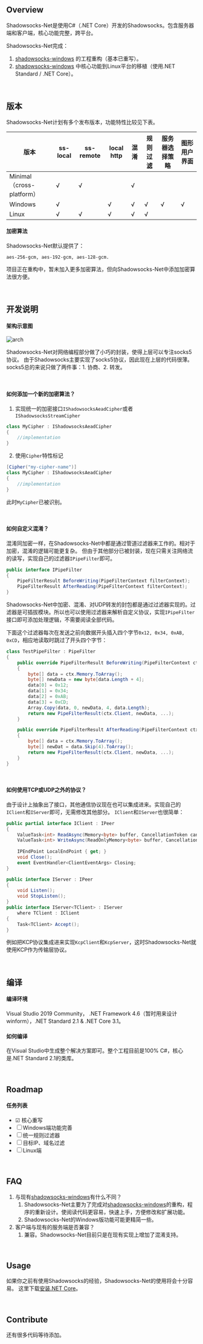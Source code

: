 ﻿## Overview

Shadowsocks-Net是使用C#（.NET Core）开发的Shadowsocks。包含服务器端和客户端，核心功能完整，跨平台。

Shadowsocks-Net完成： 
1. [shadowsocks-windows](https://github.com/shadowsocks/shadowsocks-windows) 的工程重构（基本已重写）。
2. [shadowsocks-windows](https://github.com/shadowsocks/shadowsocks-windows) 中核心功能到Linux平台的移植（使用.NET Standard / .NET Core）。

<br/>

## 版本
Shadowsocks-Net计划有多个发布版本，功能特性比较见下表。

|版本                     |ss-local        |ss-remote       |local http   |混淆|规则过滤|服务器选择策略|图形用户界面|
|-|-|-|-|-|-|-|-|
|Minimal（cross-platform）|√              | √             |               |√  |        |              |            |
|Windows                  |√              |                |√             |√  |√      |√            |√          |
|Linux                    |√              | √             |√             |√  |√      |              |            |



#### 加密算法
Shadowsocks-Net默认提供了：
```console
aes-256-gcm, aes-192-gcm, aes-128-gcm.
```
项目正在重构中，暂未加入更多加密算法，但向Shadowsocks-Net中添加加密算法很方便。



<br/>




## 开发说明

#### 架构示意图
![arch][shadowsocks_net_arch]

Shadowsocks-Net对网络编程部分做了小巧的封装，使得上层可以专注socks5协议。
由于Shadowsocks主要实现了socks5协议，因此现在上层的代码很薄。socks5总的来说只做了两件事：1. 协商、2. 转发。

<br/>

#### 如何添加一个新的加密算法？

1. 实现统一的加密接口`IShadowsocksAeadCipher`或者`IShadowsocksStreamCipher`
```c#
class MyCipher : IShadowsocksAeadCipher
{
    //implementation
}
```

2. 使用`Cipher`特性标记
```c#
[Cipher("my-cipher-name")]
class MyCipher : IShadowsocksAeadCipher
{
    //implementation
}
```
此时`MyCipher`已被识别。

<br/>

#### 如何自定义混淆？
混淆同加密一样，在Shadowsocks-Net中都是通过管道过滤器来工作的。相对于加密，混淆的逻辑可能更复杂。
但由于其他部分已被封装，现在只需关注网络流的读写，实现自己的过滤器`IPipeFilter`即可。
```c#
public interface IPipeFilter 
{
    PipeFilterResult BeforeWriting(PipeFilterContext filterContext);
    PipeFilterResult AfterReading(PipeFilterContext filterContext);
}
```
Shadowsocks-Net中加密、混淆、对UDP转发的封包都是通过过滤器实现的。过滤器是可插拔模块。所以也可以使用过滤器来解析自定义协议，实现`IPipeFilter`接口即可添加处理逻辑，不需要阅读全部代码。

下面这个过滤器每次在发送之前向数据开头插入四个字节`0x12, 0x34, 0xAB, 0xCD`，相应地读取时跳过了开头四个字节：
```c#
class TestPipeFilter : PipeFilter
{
    public override PipeFilterResult BeforeWriting(PipeFilterContext ctx)
    {
        byte[] data = ctx.Memory.ToArray();
        byte[] newData = new byte[data.Length + 4];
        data[0] = 0x12;
        data[1] = 0x34;
        data[2] = 0xAB;
        data[3] = 0xCD;
        Array.Copy(data, 0, newData, 4, data.Length);
        return new PipeFilterResult(ctx.Client, newData, ...);
    }

    public override PipeFilterResult AfterReading(PipeFilterContext ctx)
    {
        byte[] data = ctx.Memory.ToArray();
        byte[] newDat = data.Skip(4).ToArray();
        return new PipeFilterResult(ctx.Client, newData, ...);
    }
}
```

<br/>

#### 如何使用TCP或UDP之外的协议？
由于设计上抽象出了接口，其他通信协议现在也可以集成进来。实现自己的`IClient`和`IServer`即可，无需修改其他部分。
`IClient`和`IServer`也很简单：

```c#
public partial interface IClient : IPeer
{        
    ValueTask<int> ReadAsync(Memory<byte> buffer, CancellationToken cancellationToken = default);
    ValueTask<int> WriteAsync(ReadOnlyMemory<byte> buffer, CancellationToken cancellationToken = default);
    
    IPEndPoint LocalEndPoint { get; }
    void Close();
    event EventHandler<ClientEventArgs> Closing;
}
```
```c#
public interface IServer : IPeer
{
    void Listen();
    void StopListen();
}
public interface IServer<TClient> : IServer
    where TClient : IClient
{
    Task<TClient> Accept();       
}
```
例如把KCP协议集成进来实现`KcpClient`和`KcpServer`，这时Shadowsocks-Net就使用KCP作为传输层协议。

<br/>

## 编译
#### 编译环境
Visual Studio 2019 Community， .NET Framework 4.6（暂时用来设计winform），.NET Standard 2.1 & .NET Core 3.1。
#### 如何编译
在Visual Studio中生成整个解决方案即可。整个工程目前是100% C#，核心是.NET Standard 2.1的类库。

<br/>

## Roadmap
#### 任务列表
- ☑ 核心重写
- ☐ Windows端功能完善
- ☐ 统一规则过滤器
- ☐ 目标IP、域名过滤
- ☐ Linux端

<br/>


## FAQ
1. 与现有[shadowsocks-windows]有什么不同？
    1. Shadowsocks-Net主要为了完成对[shadowsocks-windows]的重构，程序的重新设计。使阅读代码更容易，快速上手，方便修改和扩展功能。
    2. Shadowsocks-Net的Windows版功能可能更精简一些。
2. 客户端与现有的服务端是否兼容？
    1. 兼容。Shadowsocks-Net目前只是在现有实现上增加了混淆支持。
<br/>


## Usage
如果你之前有使用Shadowsocks的经验，Shadowsocks-Net的使用将会十分容易。
这里下载[安装.NET Core](https://dotnet.microsoft.com/download)。

<br/>

## Contribute
还有很多代码等待添加。
<br/>



<br/>
<br/>

[libev版]:https://github.com/shadowsocks/shadowsocks-libev
[shadowsocks-windows]: https://github.com/shadowsocks/shadowsocks-windows
[shadowsocks_net_arch]: https://github.com/shadowsocks/Shadowsocks-Net/blob/master/ssarch.png?